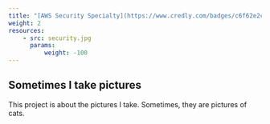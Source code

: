 ```yaml
---
title: "[AWS Security Specialty](https://www.credly.com/badges/c6f62e2c-6231-4883-ac83-0f79842a47df/public_url)"
weight: 2
resources:
    - src: security.jpg
      params:
          weight: -100
---
```


## Sometimes I take pictures

This project is about the pictures I take. Sometimes, they are pictures of cats.
